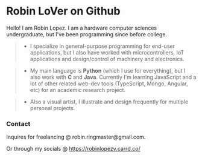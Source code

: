 Robin LoVer on Github
==

Hello! I am Robin Lopez. I am a hardware computer sciences undergraduate, but I've been programming since before college.

> - I specialize in general-purpose programming for end-user applications, but I also have worked with microcontrollers, IoT applications and design/control of machinery and electronics.

> - My main language is **Python** (which I use for everything), but I also work with **C** and **Java**. Currently I'm learning JavaScript and a lot of other related web-dev tools (TypeScript, Mongo, Angular, etc) for an academic research project.

> - Also a visual artist, I illustrate and design frequently for multiple personal projects.

<h3>Contact</h3>
Inquires for freelancing @ robin.ringmaster@gmail.com.  

Or through my socials @ https://robinlopezv.carrd.co/
  <!---
Robin-LoVer/Robin-LoVer is a ✨ special ✨ repository because its `README.md` (this file) appears on your GitHub profile.
You can click the Preview link to take a look at your changes.
--->
